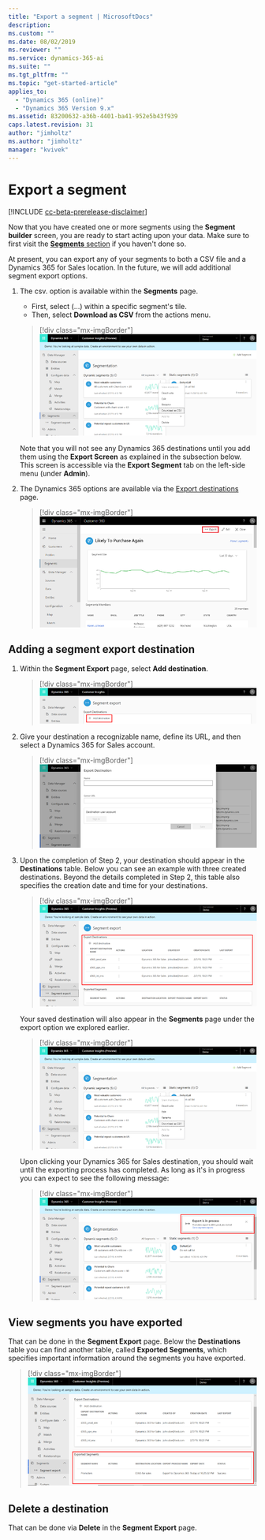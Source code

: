 ```yaml
---
title: "Export a segment | MicrosoftDocs"
description: 
ms.custom: ""
ms.date: 08/02/2019
ms.reviewer: ""
ms.service: dynamics-365-ai
ms.suite: ""
ms.tgt_pltfrm: ""
ms.topic: "get-started-article"
applies_to: 
  - "Dynamics 365 (online)"
  - "Dynamics 365 Version 9.x"
ms.assetid: 83200632-a36b-4401-ba41-952e5b43f939
caps.latest.revision: 31
author: "jimholtz"
ms.author: "jimholtz"
manager: "kvivek"
---
```

# Export a segment

[!INCLUDE [cc-beta-prerelease-disclaimer](../includes/cc-beta-prerelease-disclaimer.md)]

Now that you have created one or more segments using the **Segment builder** screen, you are ready to start acting upon your data. Make sure to first visit the [**Segments** section](pm-segments.md) if you haven't done so. 

At present, you can export any of your segments to both a CSV file and a Dynamics 365 for Sales location. In the future, we will add additional segment export options.

1. The csv. option is available within  the **Segments** page.
      
   - First, select (...) within a specific segment's tile.
   - Then, select **Download as CSV** from the actions menu.
      
   > [!div class="mx-imgBorder"] 
   > ![Segmentation destination](media/segmentation-export-destination3.png "Segmentation destination")
      
   Note that you will not see any Dynamics 365 destinations until you add them using the **Export Screen** as explained in the subsection below. This screen is accessible via the **Export Segment** tab on the left-side menu (under **Admin**).
      
2. The Dynamics 365 options are available via the [Export destinations](export-destinations.md) page. 

   > [!div class="mx-imgBorder"] 
   > ![Export segment](media/segment-menu-export-top.png "Export segment")
    

## Adding a segment export destination

1. Within the **Segment Export** page, select **Add destination**.

   > [!div class="mx-imgBorder"] 
   > ![Add destination](media/segmentation-add-destination.png "Segmentation add destination")

2. Give your destination a recognizable name, define its URL, and then select a Dynamics 365 for Sales account.

   > [!div class="mx-imgBorder"] 
   > ![Export destination](media/segmentation-export-destination.png "Segmentation export destination")

3. Upon the completion of Step 2, your destination should appear in the **Destinations** table. Below you can see an example with three created destinations. Beyond the details completed in Step 2, this table also specifies the creation date and time for your destinations.

   > [!div class="mx-imgBorder"] 
   > ![Destinations table](media/segmentation-export-destination2.png "Segmentation add destination")
    
   Your saved destination will also appear in the **Segments** page under the export option we explored earlier.
   
   > [!div class="mx-imgBorder"] 
   > ![Segmentation destination](media/segmentation-export-destination3.png "Segmentation destination")
    
   Upon clicking your Dynamics 365 for Sales destination, you should wait until the exporting process has completed. As long as it's in progress you can expect to see the following message:
  
   > [!div class="mx-imgBorder"] 
   > ![Segmentation export in process](media/segmentation-export-in-process.png "Segmentation export in process")

## View segments you have exported

That can be done in the **Segment Export** page. Below the **Destinations** table you can find another table, called **Exported Segments**, which specifies important information around the segments you have exported.
    
> [!div class="mx-imgBorder"] 
> ![](media/segmentation-export-segments.png "Segmentation export segments")

## Delete a destination

That can be done via **Delete** in the **Segment Export** page.
